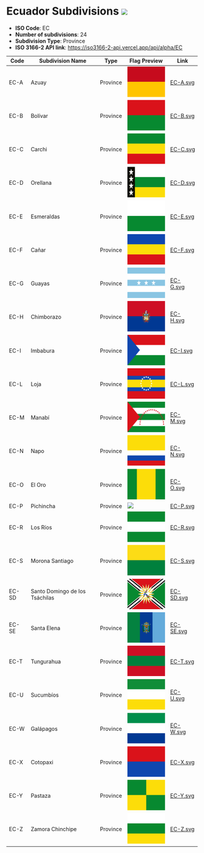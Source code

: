 # Ecuador Subdivisions ![](https://flagcdn.com/h40/ec.png)

- **ISO Code**: EC
- **Number of subdivisions**: 24
- **Subdivision Type**: Province
- **ISO 3166-2 API link**: https://iso3166-2-api.vercel.app/api/alpha/EC

| Code  | Subdivision Name         | Type | Flag Preview | Link |
|-------|--------------------------|--------------| -------------- |----------|
| EC-A | Azuay | Province | <img src='https://raw.githubusercontent.com/amckenna41/iso3166-flags/main/iso3166-2-flags/EC/EC-A.svg' height='80'> | [EC-A.svg](https://github.com/amckenna41/iso3166-flags/blob/main/iso3166-2-flags/EC/EC-A.svg) |
| EC-B | Bolívar | Province | <img src='https://raw.githubusercontent.com/amckenna41/iso3166-flags/main/iso3166-2-flags/EC/EC-B.svg' height='80'> | [EC-B.svg](https://github.com/amckenna41/iso3166-flags/blob/main/iso3166-2-flags/EC/EC-B.svg) |
| EC-C | Carchi | Province | <img src='https://raw.githubusercontent.com/amckenna41/iso3166-flags/main/iso3166-2-flags/EC/EC-C.svg' height='80'> | [EC-C.svg](https://github.com/amckenna41/iso3166-flags/blob/main/iso3166-2-flags/EC/EC-C.svg) |
| EC-D | Orellana | Province | <img src='https://raw.githubusercontent.com/amckenna41/iso3166-flags/main/iso3166-2-flags/EC/EC-D.svg' height='80'> | [EC-D.svg](https://github.com/amckenna41/iso3166-flags/blob/main/iso3166-2-flags/EC/EC-D.svg) |
| EC-E | Esmeraldas | Province | <img src='https://raw.githubusercontent.com/amckenna41/iso3166-flags/main/iso3166-2-flags/EC/EC-E.svg' height='80'> | [EC-E.svg](https://github.com/amckenna41/iso3166-flags/blob/main/iso3166-2-flags/EC/EC-E.svg) |
| EC-F | Cañar | Province | <img src='https://raw.githubusercontent.com/amckenna41/iso3166-flags/main/iso3166-2-flags/EC/EC-F.svg' height='80'> | [EC-F.svg](https://github.com/amckenna41/iso3166-flags/blob/main/iso3166-2-flags/EC/EC-F.svg) |
| EC-G | Guayas | Province | <img src='https://raw.githubusercontent.com/amckenna41/iso3166-flags/main/iso3166-2-flags/EC/EC-G.svg' height='80'> | [EC-G.svg](https://github.com/amckenna41/iso3166-flags/blob/main/iso3166-2-flags/EC/EC-G.svg) |
| EC-H | Chimborazo | Province | <img src='https://raw.githubusercontent.com/amckenna41/iso3166-flags/main/iso3166-2-flags/EC/EC-H.svg' height='80'> | [EC-H.svg](https://github.com/amckenna41/iso3166-flags/blob/main/iso3166-2-flags/EC/EC-H.svg) |
| EC-I | Imbabura | Province | <img src='https://raw.githubusercontent.com/amckenna41/iso3166-flags/main/iso3166-2-flags/EC/EC-I.svg' height='80'> | [EC-I.svg](https://github.com/amckenna41/iso3166-flags/blob/main/iso3166-2-flags/EC/EC-I.svg) |
| EC-L | Loja | Province | <img src='https://raw.githubusercontent.com/amckenna41/iso3166-flags/main/iso3166-2-flags/EC/EC-L.svg' height='80'> | [EC-L.svg](https://github.com/amckenna41/iso3166-flags/blob/main/iso3166-2-flags/EC/EC-L.svg) |
| EC-M | Manabí | Province | <img src='https://raw.githubusercontent.com/amckenna41/iso3166-flags/main/iso3166-2-flags/EC/EC-M.svg' height='80'> | [EC-M.svg](https://github.com/amckenna41/iso3166-flags/blob/main/iso3166-2-flags/EC/EC-M.svg) |
| EC-N | Napo | Province | <img src='https://raw.githubusercontent.com/amckenna41/iso3166-flags/main/iso3166-2-flags/EC/EC-N.svg' height='80'> | [EC-N.svg](https://github.com/amckenna41/iso3166-flags/blob/main/iso3166-2-flags/EC/EC-N.svg) |
| EC-O | El Oro | Province | <img src='https://raw.githubusercontent.com/amckenna41/iso3166-flags/main/iso3166-2-flags/EC/EC-O.svg' height='80'> | [EC-O.svg](https://github.com/amckenna41/iso3166-flags/blob/main/iso3166-2-flags/EC/EC-O.svg) |
| EC-P | Pichincha | Province | <img src='https://raw.githubusercontent.com/amckenna41/iso3166-flags/main/iso3166-2-flags/EC/EC-P.svg' height='80'> | [EC-P.svg](https://github.com/amckenna41/iso3166-flags/blob/main/iso3166-2-flags/EC/EC-P.svg) |
| EC-R | Los Ríos | Province | <img src='https://raw.githubusercontent.com/amckenna41/iso3166-flags/main/iso3166-2-flags/EC/EC-R.svg' height='80'> | [EC-R.svg](https://github.com/amckenna41/iso3166-flags/blob/main/iso3166-2-flags/EC/EC-R.svg) |
| EC-S | Morona Santiago | Province | <img src='https://raw.githubusercontent.com/amckenna41/iso3166-flags/main/iso3166-2-flags/EC/EC-S.svg' height='80'> | [EC-S.svg](https://github.com/amckenna41/iso3166-flags/blob/main/iso3166-2-flags/EC/EC-S.svg) |
| EC-SD | Santo Domingo de los Tsáchilas | Province | <img src='https://raw.githubusercontent.com/amckenna41/iso3166-flags/main/iso3166-2-flags/EC/EC-SD.svg' height='80'> | [EC-SD.svg](https://github.com/amckenna41/iso3166-flags/blob/main/iso3166-2-flags/EC/EC-SD.svg) |
| EC-SE | Santa Elena | Province | <img src='https://raw.githubusercontent.com/amckenna41/iso3166-flags/main/iso3166-2-flags/EC/EC-SE.svg' height='80'> | [EC-SE.svg](https://github.com/amckenna41/iso3166-flags/blob/main/iso3166-2-flags/EC/EC-SE.svg) |
| EC-T | Tungurahua | Province | <img src='https://raw.githubusercontent.com/amckenna41/iso3166-flags/main/iso3166-2-flags/EC/EC-T.svg' height='80'> | [EC-T.svg](https://github.com/amckenna41/iso3166-flags/blob/main/iso3166-2-flags/EC/EC-T.svg) |
| EC-U | Sucumbíos | Province | <img src='https://raw.githubusercontent.com/amckenna41/iso3166-flags/main/iso3166-2-flags/EC/EC-U.svg' height='80'> | [EC-U.svg](https://github.com/amckenna41/iso3166-flags/blob/main/iso3166-2-flags/EC/EC-U.svg) |
| EC-W | Galápagos | Province | <img src='https://raw.githubusercontent.com/amckenna41/iso3166-flags/main/iso3166-2-flags/EC/EC-W.svg' height='80'> | [EC-W.svg](https://github.com/amckenna41/iso3166-flags/blob/main/iso3166-2-flags/EC/EC-W.svg) |
| EC-X | Cotopaxi | Province | <img src='https://raw.githubusercontent.com/amckenna41/iso3166-flags/main/iso3166-2-flags/EC/EC-X.svg' height='80'> | [EC-X.svg](https://github.com/amckenna41/iso3166-flags/blob/main/iso3166-2-flags/EC/EC-X.svg) |
| EC-Y | Pastaza | Province | <img src='https://raw.githubusercontent.com/amckenna41/iso3166-flags/main/iso3166-2-flags/EC/EC-Y.svg' height='80'> | [EC-Y.svg](https://github.com/amckenna41/iso3166-flags/blob/main/iso3166-2-flags/EC/EC-Y.svg) |
| EC-Z | Zamora Chinchipe | Province | <img src='https://raw.githubusercontent.com/amckenna41/iso3166-flags/main/iso3166-2-flags/EC/EC-Z.svg' height='80'> | [EC-Z.svg](https://github.com/amckenna41/iso3166-flags/blob/main/iso3166-2-flags/EC/EC-Z.svg) |
